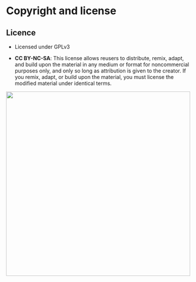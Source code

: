 
# Copyright and license 


## Licence

* Licensed under GPLv3

* __CC BY-NC-SA__: This license allows reusers to distribute, remix, adapt, and build upon the material in any medium or format for noncommercial purposes only, and only so long as attribution is given to the creator. If you remix, adapt, or build upon the material, you must license the modified material under identical terms. 

<img style="float: center;" width="500" height="500"  src="https://creativecommons.org/about/cclicenses/">